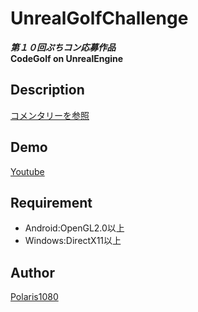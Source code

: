 
# UnrealGolfChallenge

***第１０回ぷちコン応募作品***  
**CodeGolf on UnrealEngine**  

## Description

[コメンタリーを参照](https://note.mu/polaris1080/n/n13ec6748ec8f)

## Demo

[Youtube](https://youtu.be/vlJxd50fn8w)

## Requirement

- Android:OpenGL2.0以上
- Windows:DirectX11以上

## Author

[Polaris1080](https://github.com/Polaris1080)